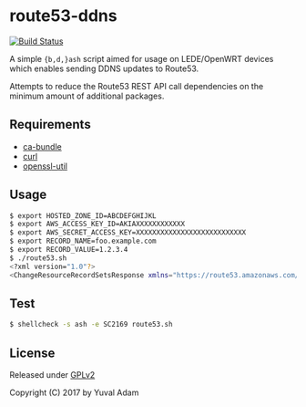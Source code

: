 # route53-ddns

[![Build Status](https://travis-ci.org/yuvadm/route53-ddns.svg?branch=master)](https://travis-ci.org/yuvadm/route53-ddns)

A simple `{b,d,}ash` script aimed for usage on LEDE/OpenWRT devices which enables sending DDNS updates to Route53.

Attempts to reduce the Route53 REST API call dependencies on the minimum amount of additional packages.

## Requirements

 - [ca-bundle](https://lede-project.org/packages/pkgdata/ca-bundle)
 - [curl](https://lede-project.org/packages/pkgdata/curl)
 - [openssl-util](https://lede-project.org/packages/pkgdata/openssl-util)

## Usage

```bash
$ export HOSTED_ZONE_ID=ABCDEFGHIJKL
$ export AWS_ACCESS_KEY_ID=AKIAXXXXXXXXXXXX
$ export AWS_SECRET_ACCESS_KEY=XXXXXXXXXXXXXXXXXXXXXXXXXXX
$ export RECORD_NAME=foo.example.com
$ export RECORD_VALUE=1.2.3.4
$ ./route53.sh
<?xml version="1.0"?>
<ChangeResourceRecordSetsResponse xmlns="https://route53.amazonaws.com/doc/2013-04-01/"><ChangeInfo><Id>/change/C1R7XXXXXXXX</Id><Status>PENDING</Status><SubmittedAt>2017-09-15T14:03:18.167Z</SubmittedAt></ChangeInfo></ChangeResourceRecordSetsResponse>
```

## Test

```bash
$ shellcheck -s ash -e SC2169 route53.sh
```

## License

Released under [GPLv2](LICENSE)

Copyright (C) 2017 by Yuval Adam
